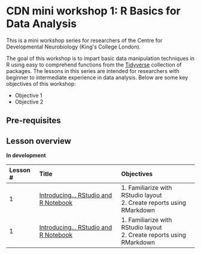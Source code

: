 # CDN mini workshop 1: R Basics for Data Analysis

This is a mini workshop series for researchers of the Centre for Developmental
Neurobiology (King's College London).   

The goal of this workshop is to impart basic data manipulation techniques in R
using easy to comprehend functions from the [Tidyverse](https://www.tidyverse.org/) 
collection of packages. The lessons in this series are intended for researchers
with beginner to intermediate experience in data analysis. Below are some key
objectives of this workshop:  

* Objective 1
* Objective 2

## Pre-requisites

## Lesson overview
**In development**  

|Lesson #|Title|Objectives|
|:---|:------------|:------------|
|1|[Introducing... RStudio and R Notebook](https://fursham-h.github.io/R-datascience/articles/Lesson1/Lesson%201.html)|1. Familiarize with RStudio layout<br>2. Create reports using RMarkdown|
|1|[Introducing... RStudio and R Notebook](https://fursham-h.github.io/R-datascience/articles/Lesson1/Lesson%201.html)|1. Familiarize with RStudio layout<br>2. Create reports using RMarkdown|


